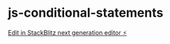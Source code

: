 # js-conditional-statements

[Edit in StackBlitz next generation editor ⚡️](https://stackblitz.com/~/github.com/Sweathadharan/js-conditional-statements)
